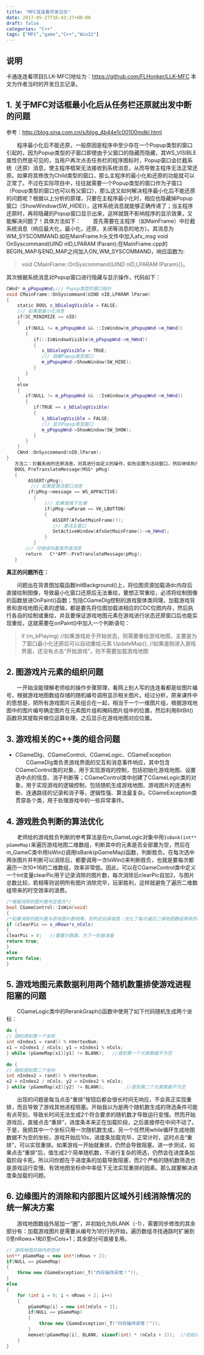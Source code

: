 ```yaml
---
title: "MFC连连看开发日志"
date: 2017-05-27T16:43:27+08:00
draft: false
categories: "C++"
tags: ["MFC","game","C++","Win32"]
---
```


## 说明

卡通连连看项目[LLK-MFC]地址为：<https://github.com/FLHonker/LLK-MFC>
本文为作者当时的开发日志记录。

## 1. 关于MFC对话框最小化后从任务栏还原就出发中断的问题

参考：<http://blog.sina.com.cn/s/blog_4b44e1c00100mdkl.html>

　　程序最小化后不能还原，一般原因是程序中至少存在一个Popup类型的窗口引起的，因为Popup类型的子窗口即使由于父窗口的隐藏而隐藏，其WS_VISIBLE属性仍然是可见的，当用户再次点击任务栏的程序图标时，Popup窗口会拦截系统（还原）消息，使主程序框架无法接收到系统消息，从而导致主程序无法正常还原。如果将其修改为Child类型的窗口，那么主程序的最小化和还原的功能就可以正常了。不过在实际项目中，往往就需要一个Popup类型的窗口作为子窗口（Popup类型的窗口也可以有父窗口），那么这又如何解决程序最小化后不能还原的问题呢？根据以上分析的原理，只要在主程序最小化时，相应也隐藏掉Popup窗口（ShowWindow(SW_HIDE)），这样系统消息就能够正确传递了；当主程序还原时，再将隐藏的Popup窗口显示出来，这样就既不影响程序的显示效果，又能解决问题了！具体方法如下：
　　首先需要在主程序（如MainFrame）中拦截系统消息（响应最大化，最小化，还原，关闭等消息的地方）。其消息为WM_SYSCOMMAND.如在MainFrame.h头文件中加入afx_msg void OnSyscommand(UIND nID,LPARAM lParam);在MainFrame.cpp的BEGIN_MAP与END_MAP之间加入ON_WM_SYSCOMMAND，响应函数为:

> void CMainFrame::OnSyscommand(UIND nID,LPARAM lParam){}。

其次根据系统消息对Popup窗口进行隐藏与显示操作，代码如下：

```c++
CWnd* m_pPopupWnd;/// Popup类型的窗口指针
void CMainFrame::OnSyscommand(UIND nID,LPARAM lParam)
{
    static BOOL s_bDialogVisible = FALSE;
    /// 如果是最小化消息
    if(SC_MINIMIZE == nID)
    {
       if(NULL != m_pPopupWnd && ::IsWindow(m_pPopupWnd->m_hWnd))
       {
          if(::IsWindowVisible(m_pPopupWnd->m_hWnd))
          {
             s_bDialogVisible = TRUE;
             /// 隐藏Popup类型窗口
             m_pPopupWnd->ShowWindow(SW_HIDE);
          }
       }
    }
    else    
    {
       if(NULL != m_pPopupWnd && ::IsWindow(m_pPopupWnd->m_hWnd))
       {
          if(TRUE == s_bDialogVisible)
          {
             s_bDialogVisible = FALSE;
             /// 显示Popup类型窗口
             m_pPopupWnd->ShowWindow(SW_SHOW);
          }
       }
    }
    CWnd::OnSyscommand(nID,lParam);
}
   方法二：拦截系统的还原消息，对其进行自定义的操作，如先设置为活动窗口，然后继续执行还原操作。
   BOOL PreTranslateMessage(MSG* pMsg)
   {
        ASSERT(pMsg);
         /// 如果是激活窗口消息
        if(pMsg->message == WS_APPACTIVE)
          {
              /// 如果是按下左键
              if(pMsg->wParam == VK_LBUTTON)
              {
                 ASSERT(AfxGetMainFrame());
                 /// 激活主窗口
                 SetActiveWindow(AfxGetMainFrame()->m_hWnd);
              }
          }
       /// 可继续向基类传递消息
       return   C**APP::PreTranslateMessage(pMsg);
   }
```
**真正的问题所在：**

　　问题出在背景图加载函数InitBackground()上，将位图资源加载进dc内存后直接绘制图像，导致最小化窗口还原后无法重绘，要想正常重绘，必须将绘制图像的函数放进OnPaint()函数；包括CGameDlg控制的游戏窗体类同理，加载游戏背景和游戏地图元素的逻辑，都是要先将位图加载进相应的CDC位图内存，然后执行各自的绘制或重绘，并且要保证游戏地图元素在游戏进行状态还原窗口后也能实现重绘，这就需要在onPaint()中加入一个判断语句：

> if (m_bPlaying)    //如果游戏处于开始状态，则需要重绘游戏地图，主要是为了窗口最小化还原后可以自动重绘元素
> UpdateMap();    //如果是刚进入游戏界面，还没有点击“开始游戏”，则不需要加载游戏地图

## 2. 图游戏片元素的组织问题

　　一开始没能理解老师给的操作步骤原理，看网上别人写的连连看都是给图片编号，根据游戏地图数组存储的随机编号调用显示相关图片。经过分析，原来课件中的思想是，把所有游戏图片元素组合在一起，相当于一个一维图片组，根据游戏地图中的图片编号确定图片在元素图片组和掩码图片组中的位置，然后利用BitBit()函数将其提取并做位运算处理，之后显示在游戏地图对应位置。

## 3. 游戏相关的C++类的组合问题

* CGameDlg、CGameControl、CGameLogic、CGameException
　　CGameDlg类负责游戏界面的交互和消息事件响应，其中包含CGameControl类的对象，用于实现游戏的控制，包括初始化游戏地图、设置选中点的信息、消子判断等；CGameControl类中创建了CGameLogic类的对象，用于实现游戏的逻辑控制，包括随机生成游戏地图、游戏图片的连通判断、连通路径的记录和消子等，逻辑性强、算法最复杂。CGameException类贯穿各个类，用于处理游戏中的一些异常事件。

## 4. 游戏胜负判断的算法优化

　　老师给的游戏胜负判断的参考算法是在m_GameLogic对象中用`IsBank(int** pGameMap)`来遍历游戏地图二维数组，判断其中的元素是否全部置为空，然后在m_GameC类中用IsWin()调用IsBank(pGameMap)函数，判断胜负。在每次选中两张图片并判断可以消除后，都要调用一次IsWin()来判断胜负，也就是要每次都遍历一次10*16的二维数组，效率非常低。因此，可以在CGameControl类中定义一个int变量clearPic用于记录消除的图片数，每次消除后clearPic自加2，与图片总数比较，若相等则说明所有图片消除完毕，玩家胜利，这样就避免了遍历二维数组带来的时空效率的浪费。
```c++
/*根据消除的图片数判定胜负*/
bool CGameControl::IsWin(void)
{
/*如果消除的图片数与原有图片数相等，则判定玩家取胜；优化了每次遍历二维地图数组带来的时空复杂度*/
if (clearPic == s_nRows*s_nCols)
{
clearPic = 0;   //重置计数器，为下一轮做准备
return true;
}
else
return false;
}
```

## 5. 游戏地图元素数据利用两个随机数重排使游戏进程阻塞的问题

　　CGameLogic类中的RerankGraph()函数中使用了如下代码随机生成两个坐标：
```c++
do {
// 随机得到第一个坐标  
int nIndex1 = rand() % nVertexNum;
x1 = nIndex1 / nCols; y1 = nIndex1 % nCols;
} while (pGameMap[x1][y1] != BLANK);   //直到第一个元素数据不为空
 
do {
// 随机得到第二个坐标  
int nIndex2 = rand() % nVertexNum;
x2 = nIndex2 / nCols; y2 = nIndex2 % nCols;
} while (pGameMap[x2][y2] != BLANK);        //直到第二个元素数据不为空
```

　　出现的问题是每当点击“重排”按钮后都会很长时间无响应，不会真正实现重排，而且导致了游戏其他进程阻塞。开始我以为是两个随机数生成的筛选条件可能有点苛刻，导致长时间无法生成2个符合要求的随机数才导致运行变慢。然而开始游戏后，直接点击“重排”，进度条本来正在加载阶段，之后直接停在中间不动了。于是，我把其中一个坐标只用一次随机数生成，另一个任然用while循环生成地图数据不为空的坐标，游戏开始后10s，进度条加载完毕，正常计时，这时点击“重排”，可以实现重排。如果游戏一开始就重排，仍然会导致阻塞。进一步测试，如果点击“重排”后，值生成2个简单随机数，不进行复杂的筛选，仍然会在进度条加载阶段卡死。所以问你题在于进度条的加载导致阻塞，而2个严格的随机数筛选也是游戏运行变慢、有效地图坐标命中率低下无法实现重排的因素。那么就要解决进度条加载的问题。

## 6. 边缘图片的消除和内部图片区域外引线消除情况的统一解决方案

　　游戏地图数组外层加一“圈”，并初始化为BLANK（-1），需要同步修改的其余部分有：加载游戏图片是需要从编号为1的行列开始，遍历数组寻找通路时扩展到0至nRows+1和0至nCols+1；其余部分可直接复用。
```c++
// 游戏地图开辟内存空间
int** pGameMap = new int*[nRows + 2];
if(NULL == pGameMap)
{
	throw new CGameException(_T("内存操作异常！"));
}
else
{
	for (int i = 0; i < nRows + 2; i++)
	{
		pGameMap[i] = new int[nCols + 2]; 
		if(NULL == pGameMap) 
		{
			throw new CGameException(_T("内存操作异常！"));   
		}
		memset(pGameMap[i], BLANK, sizeof(int) * (nCols + 2));  //初始化数组为BLANK(-1)
	}
}
```